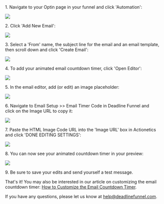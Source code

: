 1\.  Navigate to your Optin page in your funnel and click 'Automation': 

![](https://d33v4339jhl8k0.cloudfront.net/docs/assets/53974d6ce4b0c76107b109d1/images/592f1fa80428634b4a339530/file-ULIjaRV15X.png)


2\. Click 'Add New Email': 

![](https://d33v4339jhl8k0.cloudfront.net/docs/assets/53974d6ce4b0c76107b109d1/images/592f1fd42c7d3a074e8af5c1/file-epsjI7Kvku.png)


3\. Select a 'From' name, the subject line for the email and an email template, then scroll down and click 'Create Email': 

![](https://d33v4339jhl8k0.cloudfront.net/docs/assets/53974d6ce4b0c76107b109d1/images/592f20860428634b4a33953f/file-mkhj3c4FRA.png)


4\. To add your animated email countdown timer, click 'Open Editor': 

![](https://d33v4339jhl8k0.cloudfront.net/docs/assets/53974d6ce4b0c76107b109d1/images/592f21622c7d3a074e8af5e1/file-F9b4XVF9nC.png)


5\. In the email editor, add (or edit) an image placeholder: 

![](https://d33v4339jhl8k0.cloudfront.net/docs/assets/53974d6ce4b0c76107b109d1/images/592f1bff2c7d3a074e8af587/file-PNAYbE5IAM.png)


6\. Navigate to Email Setup >> Email Timer Code in Deadline Funnel and click on the Image URL to copy it: 

![](https://d33v4339jhl8k0.cloudfront.net/docs/assets/53974d6ce4b0c76107b109d1/images/5a7b40740428634376cfe917/file-o9H66kAXtU.png)


7\. Paste the HTML Image Code URL into the 'Image URL' box in Actionetics and click 'DONE EDITING SETTINGS': 

![](https://d33v4339jhl8k0.cloudfront.net/docs/assets/53974d6ce4b0c76107b109d1/images/592f1c992c7d3a074e8af597/file-5hcsCimtPt.png)


8\. You can now see your animated countdown timer in your preview: 

![](https://d33v4339jhl8k0.cloudfront.net/docs/assets/53974d6ce4b0c76107b109d1/images/592f1d1f2c7d3a074e8af5a1/file-NpSLNK5ZF4.png)


9\. Be sure to save your edits and send yourself a test message. 

That's it! You may also be interested in our article on customizing the email
countdown timer:  [How to Customize the Email Countdown
Timer](http://documentation.deadlinefunnel.com/article/223-how-to-customize-the-email-countdown-timer).

If you have any questions, please let us know at
[help@deadlinefunnel.com](mailto:mailto:help@deadlinefunnel.com).

